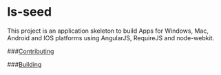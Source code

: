 # ls-seed

This project is an application skeleton to build Apps for Windows, Mac, Android and IOS platforms using AngularJS, RequireJS and node-webkit.

###[Contributing](docs/contributing.md)

###[Building](docs/building.md)